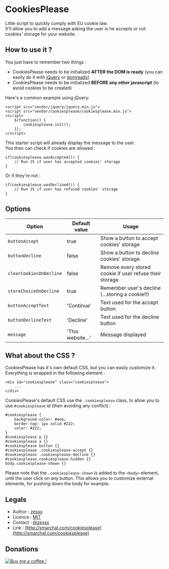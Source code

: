 CookiesPlease
=============

Little script to quickly comply with EU cookie law.  
It'll allow you to add a message asking the user is he accepts or not cookies' storage for your website.

How to use it ?
---------------

You just have to remember two things :
 
 - CookiesPlease needs to be initialized **AFTER the DOM is ready** (you can easily do it with [jQuery](http://jquery.com/) or [domready](https://code.google.com/p/domready/))
 - CookiesPlease needs to be initialized **BEFORE any other javascript** (to avoid cookies to be created)

Here's a common example using jQuery:

    <script src="vendor/jquery/jquery.min.js">
    <script src="vendor/cookiesplease/cookiesplease.min.js">
    <script>
        $(function() {
            cookiesplease.init();
        });
    </script>

This starter script will already display the message to the user.  
You then can check if cookies are allowed :

    if(cookiesplease.wasAccepted()) {
        // Run JS if user has accepted cookies' storage
    } 

Or if they're not :

    if(cookiesplease.wasDeclined()) {
        // Run JS if user has refused cookies' storage
    } 

Options
-------

| Option                  | Default value     | Usage                                                   |
|-------------------------|-------------------|---------------------------------------------------------|
| `buttonAccept`          | true              | Show a button to accept cookies' storage                |
| `buttonDecline`         | false             | Show a button to decline cookies' storage               |
| `clearCookiesOnDecline` | false             | Remove every stored cookie if user refuse their storage |
| `storeChoiceOnDecline`  | true              | Remember user's decline (...storing a cookie!!)         |
| `buttonAcceptText`      | 'Continue'        | Text used for the accept button                         |
| `buttonDeclineText`     | 'Decline'         | Text used for the decline button                        |
| `message`               | 'This website...' | Message displayed                                       |

What about the CSS ?
--------------------

CookiesPlease has it's own default CSS, but you can easily customize it. Everything is wrapped in the following element :

    <div id="cookiesplease" class="cookiesplease">
        ...
    </div>

CookiesPlease's default CSS use the `.cookiesplease` class, to allow you to use `#cookiesplease` id (then avoiding any conflict) :

<!-- language: lang-css -->

    #cookiesplease {
        background-color: #eee;
        border-top: 1px solid #222;
        color: #222;
    }
    #cookiesplease p {}
    #cookiesplease a {}
    #cookiesplease button {}
    #cookiesplease .cookiesplease-accept {}
    #cookiesplease .cookiesplease-decline {}
    #cookiesplease.cookiesplease-hidden {}
    body.cookiesplease-shown {}

Please note that the `.cookiesplease-shown` is added to the `<body>` element, until the user click on any button. This allows you to customize external elements, for pushing down the body for example.

Legals
------
- Author : [zessx](https://github.com/zessx)
- Licence : [MIT](http://opensource.org/licenses/MIT) 
- Contact : [@zessx](https://twitter.com/zessx)
- Link  : [http://smarchal.com/cookiesplease](http://smarchal.com/cookiesplease)

Donations
---------

[![Buy me a coffee !](http://doc.smarchal.com/bmac)](https://www.paypal.com/cgi-bin/webscr?cmd=_donations&business=KTYWBM9HJMMSE&lc=FR&item_name=Buy%20a%20coffee%20to%20zessx%20%28Samuel%20Marchal%29&currency_code=EUR&bn=PP%2dDonationsBF%3abmac%3aNonHosted)

